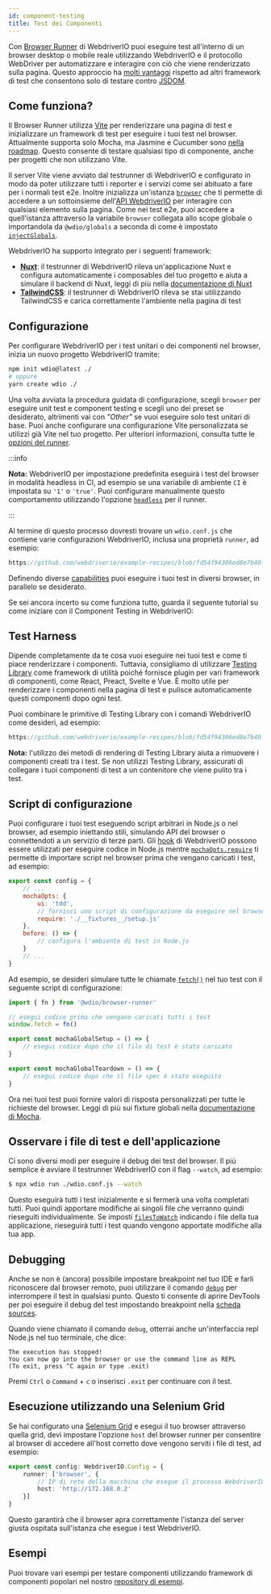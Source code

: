 ```yaml
---
id: component-testing
title: Test dei Componenti
---
```


Con [Browser Runner](/docs/runner#browser-runner) di WebdriverIO puoi eseguire test all'interno di un browser desktop o mobile reale utilizzando WebdriverIO e il protocollo WebDriver per automatizzare e interagire con ciò che viene renderizzato sulla pagina. Questo approccio ha [molti vantaggi](/docs/runner#browser-runner) rispetto ad altri framework di test che consentono solo di testare contro [JSDOM](https://www.npmjs.com/package/jsdom).

## Come funziona?

Il Browser Runner utilizza [Vite](https://vitejs.dev/) per renderizzare una pagina di test e inizializzare un framework di test per eseguire i tuoi test nel browser. Attualmente supporta solo Mocha, ma Jasmine e Cucumber sono [nella roadmap](https://github.com/orgs/webdriverio/projects/1). Questo consente di testare qualsiasi tipo di componente, anche per progetti che non utilizzano Vite.

Il server Vite viene avviato dal testrunner di WebdriverIO e configurato in modo da poter utilizzare tutti i reporter e i servizi come sei abituato a fare per i normali test e2e. Inoltre inizializza un'istanza [`browser`](/docs/api/browser) che ti permette di accedere a un sottoinsieme dell'[API WebdriverIO](/docs/api) per interagire con qualsiasi elemento sulla pagina. Come nei test e2e, puoi accedere a quell'istanza attraverso la variabile `browser` collegata allo scope globale o importandola da `@wdio/globals` a seconda di come è impostato [`injectGlobals`](/docs/api/globals).

WebdriverIO ha supporto integrato per i seguenti framework:

- [__Nuxt__](https://nuxt.com/): il testrunner di WebdriverIO rileva un'applicazione Nuxt e configura automaticamente i composables del tuo progetto e aiuta a simulare il backend di Nuxt, leggi di più nella [documentazione di Nuxt](/docs/component-testing/vue#testing-vue-components-in-nuxt)
- [__TailwindCSS__](https://tailwindcss.com/): il testrunner di WebdriverIO rileva se stai utilizzando TailwindCSS e carica correttamente l'ambiente nella pagina di test

## Configurazione

Per configurare WebdriverIO per i test unitari o dei componenti nel browser, inizia un nuovo progetto WebdriverIO tramite:

```bash
npm init wdio@latest ./
# oppure
yarn create wdio ./
```

Una volta avviata la procedura guidata di configurazione, scegli `browser` per eseguire unit test e component testing e scegli uno dei preset se desiderato, altrimenti vai con _"Other"_ se vuoi eseguire solo test unitari di base. Puoi anche configurare una configurazione Vite personalizzata se utilizzi già Vite nel tuo progetto. Per ulteriori informazioni, consulta tutte le [opzioni del runner](/docs/runner#runner-options).

:::info

__Nota:__ WebdriverIO per impostazione predefinita eseguirà i test del browser in modalità headless in CI, ad esempio se una variabile di ambiente `CI` è impostata su `'1'` o `'true'`. Puoi configurare manualmente questo comportamento utilizzando l'opzione [`headless`](/docs/runner#headless) per il runner.

:::

Al termine di questo processo dovresti trovare un `wdio.conf.js` che contiene varie configurazioni WebdriverIO, inclusa una proprietà `runner`, ad esempio:

```ts reference useHTTPS runmeRepository="git@github.com:webdriverio/example-recipes.git" runmeFileToOpen="component-testing%2FREADME.md"
https://github.com/webdriverio/example-recipes/blob/fd54f94306ed8e7b40f967739164dfe4d6d76b41/wdio.comp.conf.js
```

Definendo diverse [capabilities](/docs/configuration#capabilities) puoi eseguire i tuoi test in diversi browser, in parallelo se desiderato.

Se sei ancora incerto su come funziona tutto, guarda il seguente tutorial su come iniziare con il Component Testing in WebdriverIO:

<LiteYouTubeEmbed
    id="5vp_3tGtnMc"
    title="Getting Started with Component Testing in WebdriverIO"
/>

## Test Harness

Dipende completamente da te cosa vuoi eseguire nei tuoi test e come ti piace renderizzare i componenti. Tuttavia, consigliamo di utilizzare [Testing Library](https://testing-library.com/) come framework di utilità poiché fornisce plugin per vari framework di componenti, come React, Preact, Svelte e Vue. È molto utile per renderizzare i componenti nella pagina di test e pulisce automaticamente questi componenti dopo ogni test.

Puoi combinare le primitive di Testing Library con i comandi WebdriverIO come desideri, ad esempio:

```js reference useHTTPS
https://github.com/webdriverio/example-recipes/blob/fd54f94306ed8e7b40f967739164dfe4d6d76b41/component-testing/svelte-example.js
```

__Nota:__ l'utilizzo dei metodi di rendering di Testing Library aiuta a rimuovere i componenti creati tra i test. Se non utilizzi Testing Library, assicurati di collegare i tuoi componenti di test a un contenitore che viene pulito tra i test.

## Script di configurazione

Puoi configurare i tuoi test eseguendo script arbitrari in Node.js o nel browser, ad esempio iniettando stili, simulando API del browser o connettendoti a un servizio di terze parti. Gli [hook](/docs/configuration#hooks) di WebdriverIO possono essere utilizzati per eseguire codice in Node.js mentre [`mochaOpts.require`](/docs/frameworks#require) ti permette di importare script nel browser prima che vengano caricati i test, ad esempio:

```js wdio.conf.js
export const config = {
    // ...
    mochaOpts: {
        ui: 'tdd',
        // fornisci uno script di configurazione da eseguire nel browser
        require: './__fixtures__/setup.js'
    },
    before: () => {
        // configura l'ambiente di test in Node.js
    }
    // ...
}
```

Ad esempio, se desideri simulare tutte le chiamate [`fetch()`](https://developer.mozilla.org/en-US/docs/Web/API/fetch) nel tuo test con il seguente script di configurazione:

```js ./fixtures/setup.js
import { fn } from '@wdio/browser-runner'

// esegui codice prima che vengano caricati tutti i test
window.fetch = fn()

export const mochaGlobalSetup = () => {
    // esegui codice dopo che il file di test è stato caricato
}

export const mochaGlobalTeardown = () => {
    // esegui codice dopo che il file spec è stato eseguito
}

```

Ora nei tuoi test puoi fornire valori di risposta personalizzati per tutte le richieste del browser. Leggi di più sui fixture globali nella [documentazione di Mocha](https://mochajs.org/#global-fixtures).

## Osservare i file di test e dell'applicazione

Ci sono diversi modi per eseguire il debug dei test del browser. Il più semplice è avviare il testrunner WebdriverIO con il flag `--watch`, ad esempio:

```sh
$ npx wdio run ./wdio.conf.js --watch
```

Questo eseguirà tutti i test inizialmente e si fermerà una volta completati tutti. Puoi quindi apportare modifiche ai singoli file che verranno quindi rieseguiti individualmente. Se imposti [`filesToWatch`](/docs/configuration#filestowatch) indicando i file della tua applicazione, rieseguirà tutti i test quando vengono apportate modifiche alla tua app.

## Debugging

Anche se non è (ancora) possibile impostare breakpoint nel tuo IDE e farli riconoscere dal browser remoto, puoi utilizzare il comando [`debug`](/docs/api/browser/debug) per interrompere il test in qualsiasi punto. Questo ti consente di aprire DevTools per poi eseguire il debug del test impostando breakpoint nella [scheda sources](https://buddy.works/tutorials/debugging-javascript-efficiently-with-chrome-devtools).

Quando viene chiamato il comando `debug`, otterrai anche un'interfaccia repl Node.js nel tuo terminale, che dice:

```
The execution has stopped!
You can now go into the browser or use the command line as REPL
(To exit, press ^C again or type .exit)
```

Premi `Ctrl` o `Command` + `c` o inserisci `.exit` per continuare con il test.

## Esecuzione utilizzando una Selenium Grid

Se hai configurato una [Selenium Grid](https://www.selenium.dev/documentation/grid/) e esegui il tuo browser attraverso quella grid, devi impostare l'opzione `host` del browser runner per consentire al browser di accedere all'host corretto dove vengono serviti i file di test, ad esempio:

```ts title=wdio.conf.ts
export const config: WebdriverIO.Config = {
    runner: ['browser', {
        // IP di rete della macchina che esegue il processo WebdriverIO
        host: 'http://172.168.0.2'
    }]
}
```

Questo garantirà che il browser apra correttamente l'istanza del server giusta ospitata sull'istanza che esegue i test WebdriverIO.

## Esempi

Puoi trovare vari esempi per testare componenti utilizzando framework di componenti popolari nel nostro [repository di esempi](https://github.com/webdriverio/component-testing-examples).